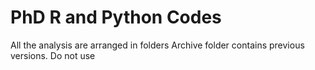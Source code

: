 # PhD R and Python Codes
All the analysis are arranged in folders
Archive folder contains previous versions. Do not use
